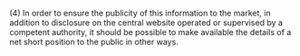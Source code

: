 (4) In order to ensure the publicity of this information to the market, in addition to disclosure on the central website operated or supervised by a competent authority, it should be possible to make available the details of a net short position to the public in other ways.